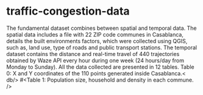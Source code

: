 # traffic-congestion-data
The fundamental dataset combines between spatial and temporal data. The spatial data includes a file with 22 ZIP code communes in Casablanca, details the built environments factors, which were collected using QGIS, such as, land use, type of roads and public transport stations. The temporal dataset contains the distance and real-time travel of 440 trajectories obtained by Waze API every hour during one week (24 hours/day from Monday to Sunday). All the data collected are presented in 12 tables.
Table 0: X and Y coordinates of the 110 points generated inside Casablanca.< db/>
#<Table 1: Population size, household and density in each commune. />
<Table 2: Number of Tram and Bus stations in each commune . />
<Table 3: different type of roads in each commune. />
<Table 4: Different land use variables collected in each commune. />
<Table 5: Real-time travel (min) at each hour in Monday. />
<Table 6: Real-time travel (min) at each hour in Tuesday. />
<Table 7: Real-time travel (min) at each hour in Wednesday. />
<Table 8: Real-time travel (min) at each hour in Thursday. />
<Table 9: Real-time travel (min) at each hour in Friday. />
<Table 10: Real-time travel (min) at each hour in Saturday. />
<Table 11: Real-time travel (min) at each hour in Sunday./>

